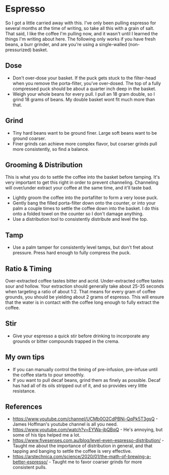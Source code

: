# Espresso

So I got a little carried away with this. I've only been pulling espresso for several months at the time of writing, so take all this with a grain of salt. That said, I like the coffee I'm pulling now, and it wasn't until I learned the things I'm writing about here. The following only works if you have fresh beans, a burr grinder, and are you're using a single-walled (non-pressurized) basket.

## Dose

* Don't over-dose your basket. If the puck gets stuck to the filter-head when you remove the porta-filter, you've over-dosed. The top of a fully compressed puck should be about a quarter inch deep in the basket.
* Weigh your whole beans for every pull. I pull an 18 gram double, so I grind 18 grams of beans. My double basket wont fit much more than that.

## Grind

* Tiny hard beans want to be ground finer. Large soft beans want to be ground coarser.
* Finer grinds can achieve more complex flavor, but coarser grinds pull more consistently, so find a balance.

## Grooming & Distribution

This is what you do to settle the coffee into the basket before tamping. It's very important to get this right in order to prevent channeling. Channeling will over/under extract your coffee at the same time, and it'll taste bad.

* Lightly groom the coffee into the portafilter to form a very loose puck.
* Gently bang the filled porta-filter down onto the counter, or into your palm a couple times to settle the coffee down into the basket. I do this onto a folded towel on the counter so I don't damage anything.
* Use a distribution tool to consistently distribute and level the top.

## Tamp
* Use a palm tamper for consistently level tamps, but don't fret about pressure. Press hard enough to fully compress the puck.

## Ratio & Timing

Over-extracted coffee tastes bitter and acrid. Under-extracted coffee tastes sour and hollow. Your extraction should generally take about 25-35 seconds when targeting a ratio of about 1:2. That means for every gram of coffee grounds, you should be yielding about 2 grams of espresso. This will ensure that the water is in contact with the coffee long enough to fully extract the coffee.

## Stir

* Give your espresso a quick stir before drinking to incorporate any grounds or bitter compounds trapped in the crema.

## My own tips

* If you can manually control the timing of pre-infusion, pre-infuse until the coffee starts to pour smoothly.
* If you want to pull decaf beans, grind them as finely as possible. Decaf has had all of its oils stripped out of it, and so provides very little resistance.

## References

* https://www.youtube.com/channel/UCMb0O2CdPBNi-QqPk5T3gsQ - James Hoffman's youtube channel is all you need.
* https://www.youtube.com/watch?v=EYWa-jbQBqQ - He's annoying, but some of his tips helped me a lot.
* https://www.fivesenses.com.au/blog/level-even-espresso-distribution/ - Taught me about the importance of distribution in general, and that tapping and banging to settle the coffee is very effective.
* https://arstechnica.com/science/2020/01/the-math-of-brewing-a-better-espresso/ - Taught me to favor coarser grinds for more consistent pulls.
